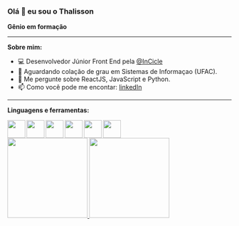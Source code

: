 ### Olá 👋 eu sou o Thalisson
**Gênio em formação**

* * *

**Sobre mim:**

- 💻 Desenvolvedor Júnior Front End pela [@InCicle](https://github.com/InCicle)
- 📝 Aguardando colação de grau em Sistemas de Informaçao (UFAC).
- 💬 Me pergunte sobre ReactJS, JavaScript e Python.
- 📫 Como você pode me encontar: [linkedIn](https://www.linkedin.com/in/thalisson-bandeira-532b4a120/)

* * *

**Linguagens e ferramentas:**

<img align="left" height="40" src="https://i.imgur.com/OeTzbJm.png">
<img align="left" height="40" src="https://i.imgur.com/HU70Yfs.png">
<img align="left" height="40" src="https://i.imgur.com/TaE00Gf.png">
<img align="left" height="40" src="https://i.imgur.com/MHBu0FS.png">
<img align="left" height="40" src="https://i.imgur.com/3iMXSay.png">
<img height="40" src="https://i.imgur.com/VgEJgFS.png">

<div>
  <a href="https://github.com/Tony-Starkus">
    <img height="180em" src="https://github-readme-stats.vercel.app/api?username=Tony-Starkus&show_icons=true&theme=dark&include_all_commits=true&count_private=true"/>
    <img height="180em" src="https://github-readme-stats.vercel.app/api/top-langs/?username=Tony-Starkus&layout=compact&langs_count=5&theme=dark"/>
  </a>
</div>


<!--
**Tony-Starkus/Tony-Starkus** is a ✨ _special_ ✨ repository because its `README.md` (this file) appears on your GitHub profile.

Here are some ideas to get you started:

- 🔭 I’m currently working on ...
- 🌱 I’m currently learning ...
- 👯 I’m looking to collaborate on ...
- 🤔 I’m looking for help with ...
- 💬 Ask me about ...
- 📫 How to reach me: ...
- 😄 Pronouns: ...
- ⚡ Fun fact: ...
-->
